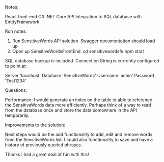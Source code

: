 Notes:

React front-end
C# .NET Core API
Integration to SQL database with EntityFramework


Run notes:

1. Run SensitiveWords.API solution. Swagger documentation should load up
2. Open up SensitiveWordsFrontEnd.
	cd sensitivewordsfe
	npm start

SQL database backup is included. Connection String is currently configured to point at: 

Server 'localhost'
Database 'SensitiveWords'
Username 'achin'
Password 'Test1234'


Questions:

Performance: I would generate an index on the table to able to reference the SensitiveWords data more efficiently.
Perhaps think of a way to read from the database once and store the data somewhere in the API temporarily.

Improvements to the solution: 

Next steps would be the add functionality to add, edit and remove words from the SensitiveWords list.
I could also functionality to save and have a history of previously queried phrases.


Thanks I had a great deal of fun with this!
